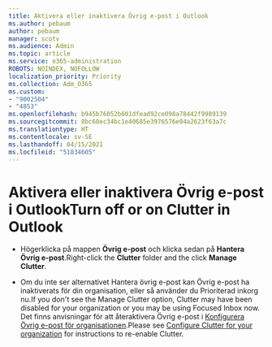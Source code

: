 ```yaml
---
title: Aktivera eller inaktivera Övrig e-post i Outlook
ms.author: pebaum
author: pebaum
manager: scotv
ms.audience: Admin
ms.topic: article
ms.service: o365-administration
ROBOTS: NOINDEX, NOFOLLOW
localization_priority: Priority
ms.collection: Adm_O365
ms.custom:
- "9002504"
- "4853"
ms.openlocfilehash: b945b76052b601dfead92ce098a78442f9989139
ms.sourcegitcommit: 8bc60ec34bc1e40685e3976576e04a2623f63a7c
ms.translationtype: HT
ms.contentlocale: sv-SE
ms.lasthandoff: 04/15/2021
ms.locfileid: "51834605"
---
```

# <a name="turn-off-or-on-clutter-in-outlook"></a><span data-ttu-id="e5adf-102">Aktivera eller inaktivera Övrig e-post i Outlook</span><span class="sxs-lookup"><span data-stu-id="e5adf-102">Turn off or on Clutter in Outlook</span></span>

- <span data-ttu-id="e5adf-103">Högerklicka på mappen **Övrig e-post** och klicka sedan på **Hantera Övrig e-post**.</span><span class="sxs-lookup"><span data-stu-id="e5adf-103">Right-click the **Clutter** folder and the click **Manage Clutter**.</span></span> 

- <span data-ttu-id="e5adf-104">Om du inte ser alternativet Hantera övrig e-post kan Övrig e-post ha inaktiverats för din organisation, eller så använder du Prioriterad inkorg nu.</span><span class="sxs-lookup"><span data-stu-id="e5adf-104">If you don't see the Manage Clutter option, Clutter may have been disabled for your organization or you may be using Focused Inbox now.</span></span> <span data-ttu-id="e5adf-105">Det finns anvisningar för att återaktivera Övrig e-post i [Konfigurera Övrig e-post för organisationen](https://support.office.com/article/832276bd-d024-47b6-a80a-a6b884907a5b?wt.mc_id=SCL_a9c72a77-1bc4-40e6-ba6d-103c1d1aba4c_AdmHlp).</span><span class="sxs-lookup"><span data-stu-id="e5adf-105">Please see [Configure Clutter for your organization](https://support.office.com/article/832276bd-d024-47b6-a80a-a6b884907a5b?wt.mc_id=SCL_a9c72a77-1bc4-40e6-ba6d-103c1d1aba4c_AdmHlp) for instructions to re-enable Clutter.</span></span>
